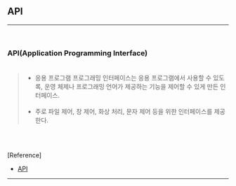 API
---

---

<br>

### API(Application Programming Interface)<br><br>

> -	응용 프로그램 프로그래밍 인터페이스는 응용 프로그램에서 사용할 수 있도록, 운영 체제나 프로그래밍 언어가 제공하는 기능을 제어할 수 있게 만든 인터페이스.<br><br>
> -	주로 파일 제어, 창 제어, 화상 처리, 문자 제어 등을 위한 인터페이스를 제공한다.

<br><br>

[Reference]

-	[API](https://ko.wikipedia.org/wiki/API)

---
